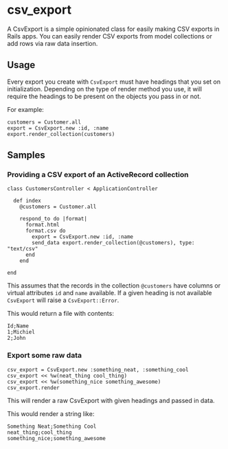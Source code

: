 # csv_export

A CsvExport is a simple opinionated class for easily making CSV exports in Rails apps.
You can easily render CSV exports from model collections or add rows via raw data insertion.

## Usage

Every export you create with `CsvExport` must have headings that you set
on initialization. Depending on the type of render method you use, it will
require the headings to be present on the objects you pass in or not.

For example:

```
customers = Customer.all
export = CsvExport.new :id, :name
export.render_collection(customers)
```

## Samples

### Providing a CSV export of an ActiveRecord collection

```
class CustomersController < ApplicationController

  def index
    @customers = Customer.all

    respond_to do |format|
      format.html
      format.csv do
        export = CsvExport.new :id, :name
        send_data export.render_collection(@customers), type: "text/csv"
      end
    end

end
```

This assumes that the records in the collection `@customers` have columns or
virtual attributes `id` and `name` available. If a given heading is not available
`CsvExport` will raise a `CsvExport::Error`.

This would return a file with contents:

```
Id;Name
1;Michiel
2;John
```

### Export some raw data

```
csv_export = CsvExport.new :something_neat, :something_cool
csv_export << %w(neat_thing cool_thing)
csv_export << %w(something_nice something_awesome)
csv_export.render
```

This will render a raw CsvExport with given headings and passed in data.

This would render a string like:

```
Something Neat;Something Cool
neat_thing;cool_thing
something_nice;something_awesome
```
